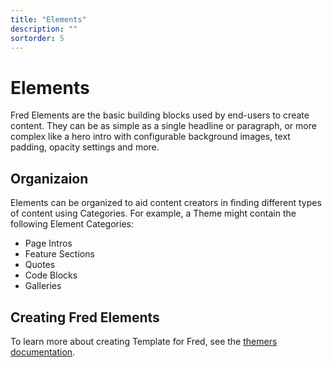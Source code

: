 ```yaml
---
title: "Elements"
description: ""
sortorder: 5
---
```


# Elements

Fred Elements are the basic building blocks used by end-users to create content. They can be as simple as a single headline or paragraph, or more complex like a hero intro with configurable background images, text padding, opacity settings and more.

## Organizaion

Elements can be organized to aid content creators in finding different types of content using Categories. For example, a Theme might contain the following Element Categories:

- Page Intros
- Feature Sections
- Quotes
- Code Blocks
- Galleries

## Creating Fred Elements

To learn more about creating Template for Fred, see the [themers documentation](themer/elements/index.md).
